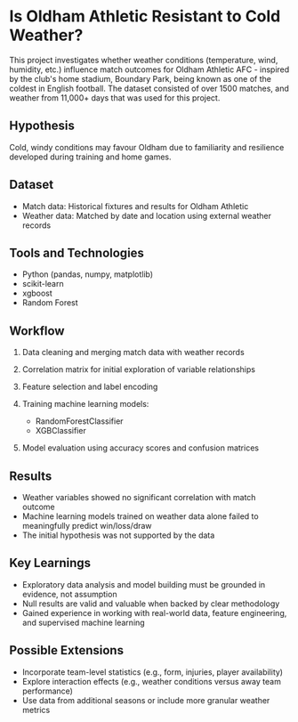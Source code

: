 # Is Oldham Athletic Resistant to Cold Weather?

This project investigates whether weather conditions (temperature, wind, humidity, etc.) influence match outcomes for Oldham Athletic AFC - inspired by the club's home stadium, Boundary Park, being known as one of the coldest in English football. The dataset consisted of over 1500 matches, and weather from 11,000+ days that was used for this project. 

## Hypothesis

Cold, windy conditions may favour Oldham due to familiarity and resilience developed during training and home games.

## Dataset

* Match data: Historical fixtures and results for Oldham Athletic
* Weather data: Matched by date and location using external weather records

## Tools and Technologies

* Python (pandas, numpy, matplotlib)
* scikit-learn
* xgboost
* Random Forest

## Workflow

1. Data cleaning and merging match data with weather records
2. Correlation matrix for initial exploration of variable relationships
3. Feature selection and label encoding
4. Training machine learning models:

   * RandomForestClassifier
   * XGBClassifier
5. Model evaluation using accuracy scores and confusion matrices

## Results

* Weather variables showed no significant correlation with match outcome
* Machine learning models trained on weather data alone failed to meaningfully predict win/loss/draw
* The initial hypothesis was not supported by the data

## Key Learnings

* Exploratory data analysis and model building must be grounded in evidence, not assumption
* Null results are valid and valuable when backed by clear methodology
* Gained experience in working with real-world data, feature engineering, and supervised machine learning

## Possible Extensions

* Incorporate team-level statistics (e.g., form, injuries, player availability)
* Explore interaction effects (e.g., weather conditions versus away team performance)
* Use data from additional seasons or include more granular weather metrics
